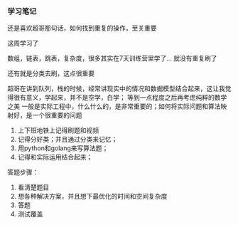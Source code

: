 ### 学习笔记

还是喜欢超哥那句话，如何找到重复的操作，至关重要

这周学习了

数组，链表，跳表，复杂度，很多其实在7天训练营里学了... 就没有重复刷了

还有就是分类去刷，这点很重要

超哥在讲到队列，栈的时候，经常讲现实中的情况和数据模型结合起来，这让我觉得很有意义，学起来，并不是空学，白学；
等到一点程度之后再考虑纯粹的数学之美
一般是实际工程中，什么什么的，是非常重要的；如何将实际问题和算法映射好，是一个很重要的问题


1. 上下班地铁上记得刷题和视频
2. 记得分好类；并且通过分类来记忆；
3. 用python和golang来写算法题；
4. 记得和实际运用结合起来；


答题步骤：

1. 看清楚题目
2. 想各种解决方案，并且想下最优化的时间和空间复杂度
3. 答题
4. 测试覆盖
